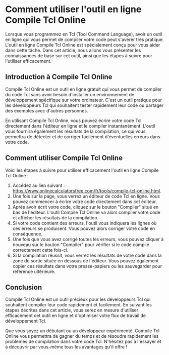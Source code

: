 Comment utiliser l'outil en ligne Compile Tcl Online
====================================================

Lorsque vous programmez en Tcl (Tool Command Language), avoir un outil en ligne qui vous permet de compiler votre code peut s'avérer très pratique. L'outil en ligne Compile Tcl Online est spécialement conçu pour vous aider dans cette tâche. Dans cet article, nous allons vous présenter les connaissances de base sur cet outil, ainsi que les étapes à suivre pour l'utiliser efficacement.

Introduction à Compile Tcl Online
---------------------------------

Compile Tcl Online est un outil en ligne gratuit qui vous permet de compiler du code Tcl sans avoir besoin d'installer un environnement de développement spécifique sur votre ordinateur. C'est un outil pratique pour les développeurs Tcl qui souhaitent tester rapidement leur code ou partager des exemples avec d'autres personnes.

En utilisant Compile Tcl Online, vous pouvez écrire votre code Tcl directement dans l'éditeur en ligne et le compiler instantanément. L'outil vous fournira également les résultats de la compilation, ce qui vous permettra de détecter et de corriger facilement d'éventuelles erreurs dans votre code.

Comment utiliser Compile Tcl Online
-----------------------------------

Voici les étapes à suivre pour utiliser efficacement l'outil en ligne Compile Tcl Online :

1. Accédez au lien suivant : <https://www.onlinecalculatorsfree.com/fr/tools/compile-tcl-online.html>.
2. Une fois sur la page, vous verrez un éditeur de code Tcl en ligne. Vous pouvez commencer à écrire votre code directement dans cet éditeur.
3. Après avoir écrit votre code, cliquez sur le bouton "Compiler" situé en bas de l'éditeur. L'outil Compile Tcl Online va alors compiler votre code et afficher les résultats de la compilation.
4. Si votre code contient des erreurs, l'outil vous indiquera les lignes où ces erreurs se produisent. Vous pouvez alors corriger votre code en conséquence.
5. Une fois que vous avez corrigé toutes les erreurs, vous pouvez cliquer à nouveau sur le bouton "Compiler" pour vérifier si le code compile correctement cette fois-ci.
6. Si la compilation réussit, vous verrez les résultats de votre code dans la zone de sortie située en dessous de l'éditeur. Vous pouvez également copier ces résultats dans votre presse-papiers ou les sauvegarder pour référence ultérieure.

Conclusion
----------

Compile Tcl Online est un outil précieux pour les développeurs Tcl qui souhaitent compiler leur code rapidement et facilement. En suivant les étapes décrites dans cet article, vous serez en mesure d'utiliser efficacement cet outil en ligne et d'optimiser votre flux de travail de développement Tcl.

Que vous soyez un débutant ou un développeur expérimenté, Compile Tcl Online vous permettra de gagner du temps et de résoudre rapidement les problèmes de compilation dans votre code Tcl. N'hésitez pas à l'essayer et à découvrir par vous-même tous les avantages qu'il offre !